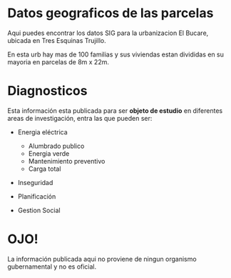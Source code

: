 # Datos geograficos de las parcelas

Aqui puedes encontrar los datos SIG para la urbanizacion El Bucare, ubicada en Tres Esquinas Trujillo.

En esta urb hay mas de 100 familias y sus viviendas estan divididas en su mayoria en parcelas de 8m x 22m.

# Diagnosticos

Esta información esta publicada para ser **objeto de estudio** en diferentes areas de investigación, entra las que pueden ser:

* Energia eléctrica
	* Alumbrado publico
	* Energia verde
	* Mantenimiento preventivo
	* Carga total

* Inseguridad
* Planificación
* Gestion Social

# **OJO!**

La información publicada aqui no proviene de ningun organismo gubernamental y no es oficial.